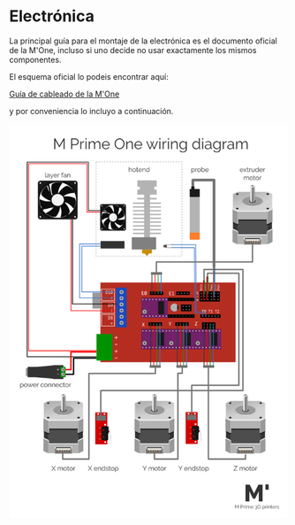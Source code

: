 # Electrónica

La principal guía para el montaje de la electrónica es el documento oficial de la M'One, incluso si uno decide no usar exactamente los mismos componentes.

El esquema oficial lo podeis encontrar aquí:

   [Guía de cableado de la M'One](https://github.com/M-Prime/M_Prime_One_manuals/wiki/M-Prime-One-wiring-guide)

y por conveniencia lo incluyo a continuación.

![](https://github.com/M-Prime/M_Prime_One_manuals/raw/master/wiring_guide/M_Prime_One_wiring_diagram_A4.png)

